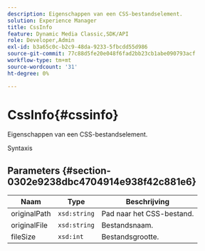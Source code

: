 ```yaml
---
description: Eigenschappen van een CSS-bestandselement.
solution: Experience Manager
title: CssInfo
feature: Dynamic Media Classic,SDK/API
role: Developer,Admin
exl-id: b3a65c0c-b2c9-48da-9233-5fbcdd55d986
source-git-commit: 77c88d5fe20e048f6fad2bb23cb1abe090793acf
workflow-type: tm+mt
source-wordcount: '31'
ht-degree: 0%

---
```


# CssInfo{#cssinfo}

Eigenschappen van een CSS-bestandselement.

Syntaxis

## Parameters {#section-0302e9238dbc4704914e938f42c881e6}

| Naam | Type | Beschrijving |
|---|---|---|
| originalPath | `xsd:string` | Pad naar het CSS-bestand. |
| originalFile | `xsd:string` | Bestandsnaam. |
| fileSize | `xsd:int` | Bestandsgrootte. |
